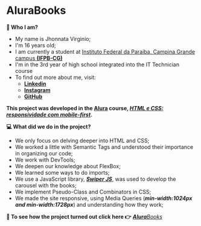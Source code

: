 # AluraBooks

**👨 Who I am?**
- My name is Jhonnata Virginio;
- I'm 16 years old;
- I am currently a student at [Instituto Federal da Paraíba, Campina Grande campus **(IFPB-CG)**](https://ifpb.edu.br/campinagrande)
- I'm in the 3rd year of high school integrated into the IT Technician course
- To find out more about me, visit:
    - [**Linkedin**](https://www.linkedin.com/in/jhonnata-vieira-virginio-31352a24b/)
    - [**Instagram**](https://www.instagram.com/jhonnata__virginio/)
    - [**GitHub**](https://github.com/Jhonnata-Virginio)

**This project was developed in the [Alura](https://cursos.alura.com.br/) course, [*HTML e CSS: responsividade com mobile-first*](https://cursos.alura.com.br/course/html-css-responsividade-mobile-first).**

**💻 What did we do in the project?**
- We only focus on delving deeper into HTML and CSS;
- We worked a little with Semantic Tags and understood their importance in organizing our code;
- We work with DevTools;
- We deepen our knowledge about FlexBox;
- We learned some ways to do imports;
- We use a JavaScript library, [***Swiper JS***](https://swiperjs.com/), was used to develop the carousel with the books;
- We implement Pseudo-Class and Combinators in CSS;
- We made the site responsive, using Media Queries (***min-width:1024px and min-width:1728px***) and understanding how they work;

**🔗 To see how the project turned out click here 👉** [***Alura**Books*](https://alura-books-projeto-por-jhonnata-virginio.vercel.app/)
